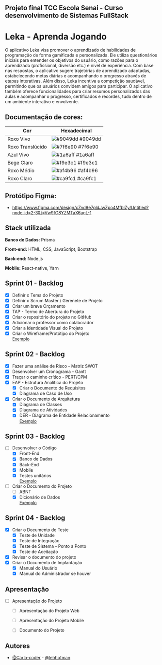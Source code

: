 ## Projeto final TCC Escola Senai - Curso desenvolvimento de Sistemas FullStack

# Leka - Aprenda Jogando

O aplicativo Leka visa promover o aprendizado de habilidades de programação de forma gamificada e personalizada. Ele utiliza questionários iniciais para entender os objetivos do usuário, como razões para o aprendizado (profissional, diversão etc.) e nível de experiência. Com base nas respostas, o aplicativo sugere trajetórias de aprendizado adaptadas, estabelecendo metas diárias e acompanhando o progresso através de etapas interativas. Além disso, Leka incentiva a competição saudável, permitindo que os usuários convidem amigos para participar. O aplicativo também oferece funcionalidades para criar resumos personalizados das aulas e acompanhar o progresso, certificados e recordes, tudo dentro de um ambiente interativo e envolvente.

## Documentação de cores:

| Cor               | Hexadecimal                                                |
| ----------------- | ---------------------------------------------------------------- |
| Roxo Vivo       | ![#9049dd](https://via.placeholder.com/10/9049dd?text=+) #9049dd|
| Roxo Translúcido    | ![#7f6e90](https://via.placeholder.com/10/7f6e90?text=+) #7f6e90 |
|Azul Vivo     | ![#1a6aff](https://via.placeholder.com/10/1a6aff?text=+) #1a6aff |
|Bege Claro     | ![#f9e3c1](https://via.placeholder.com/10/f9e3c1?text=+) #f9e3c1 |
|Roxo Médio    | ![#af4b96](https://via.placeholder.com/10/af4b96?text=+) #af4b96 |
|Roxo Claro     | ![#ca9fc1](https://via.placeholder.com/10/ca9fc1?text=+) #ca9fc1 |

## Protótipo Figma:

- https://www.figma.com/design/cZvd8e7pldJwZpo4MfblZy/Untitled?node-id=2-3&t=Vw9fG8YZMTaX6uqL-1

## Stack utilizada

**Banco de Dados:** Prisma

**Front-end:** HTML, CSS, JavaScript, Bootstrap

**Back-end:** Node.js

**Mobile:** React-native, Yarn

## Sprint 01 - Backlog
- [x] Definir o Tema do Projeto
- [x] Definir o Scrum Master / Gerenete de Projeto
- [x] Criar um breve Orçamento
- [x] TAP - Termo de Abertura do Projeto
- [x] Criar o repositório do projeto no GitHub
- [x] Adicionar o professor como colaborador
- [x] Criar a Identidade Visual do Projeto
- [x] Criar o Wireframe/Protótipo do Projeto<br>[Exemplo](https://github.com/wellifabio/projetofullexemplo.git)

## Sprint 02 - Backlog
- [x] Fazer uma análise de Risco - Matriz SWOT
- [x] Desenvolver um Cronograma - Gantt
- [x] Traçar o caminho crítico - PERT/CPM
- [x] EAP - Estrutura Analítica do Projeto
    - [x] Criar o Documento de Requisitos
    - [x] Diagrama de Caso de Uso
- [x] Criar o Documento de Arquitetura
    - [x] Diagrama de Classes
    - [x] Diagrama de Atividades
    - [x] DER - Diagrama de Entidade Relacionamento<br>[Exemplo](https://github.com/wellifabio/projetofullexemplo/tree/main/docs/projeto)

## Sprint 03 - Backlog
- [ ] Desenvolver o Código
    - [x] Front-End
    - [x] Banco de Dados
    - [x] Back-End
    - [x] Mobile
    - [x] Testes unitários<br>[Exemplo](https://github.com/wellifabio/projetofullexemplo.git)
- [ ] Criar o Documento do Projeto
    - [ ] ABNT
    - [x] Dicionário de Dados<br>[Exemplo](https://github.com/wellifabio/projetofullexemplo/tree/main/docs/projeto)

## Sprint 04 - Backlog
- [x] Criar o Documento de Teste
    - [x] Teste de Unidade
    - [x] Teste de Integração
    - [x] Teste de Sistema - Ponto a Ponto
    - [x] Teste de Aceitação
- [x] Revisar o documento do projeto
- [x] Criar o Documento de Implantação
    - [x] Manual do Usuário
    - [x] Manual do Administrador se houver

## Apresentação
- [ ] Apresentação do Projeto
    - [ ] Apresentação do Projeto Web
    - [ ] Apresentação do Projeto Mobile
    - [ ] Documento do Projeto


## Autores

- [@Carla-coder](https://www.github.com/Carla-coder) - [@lehhofman](https://www.github.com/lehhofman)

